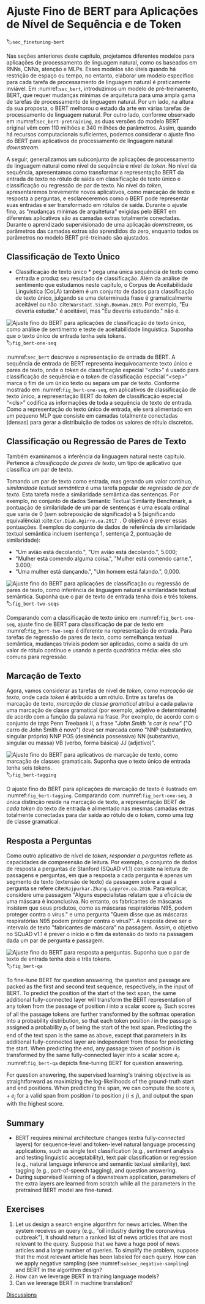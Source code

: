 # Ajuste Fino de BERT para Aplicações de Nível de Sequência e de Token
:label:`sec_finetuning-bert`

Nas seções anteriores deste capítulo, projetamos diferentes modelos para aplicações de processamento de linguagem natural, como os baseados em RNNs, CNNs, atenção e MLPs.
Esses modelos são úteis quando há restrição de espaço ou tempo,
no entanto, elaborar um modelo específico para cada tarefa de processamento de linguagem natural é praticamente inviável.
Em :numref:`sec_bert`, introduzimos um modelo de pré-treinamento, BERT, que requer mudanças mínimas de arquitetura para uma ampla gama de tarefas de processamento de linguagem natural.
Por um lado, na altura da sua proposta, o BERT melhorou o estado da arte em várias tarefas de processamento de linguagem natural.
Por outro lado, conforme observado em :numref:`sec_bert-pretraining`, as duas versões do modelo BERT original vêm com 110 milhões e 340 milhões de parâmetros.
Assim, quando há recursos computacionais suficientes, podemos considerar o ajuste fino do BERT para aplicativos de processamento de linguagem natural *downstream*.

A seguir, generalizamos um subconjunto de aplicações de processamento de linguagem natural como nível de sequência e nível de *token*.
No nível da sequência, apresentamos como transformar a representação BERT da entrada de texto no rótulo de saída em classificação de texto único e classificação ou regressão de par de texto.
No nível do *token*, apresentaremos brevemente novos aplicativos, como marcação de texto e resposta a perguntas, e esclareceremos como o BERT pode representar suas entradas e ser transformado em rótulos de saída.
Durante o ajuste fino, as "mudanças mínimas de arquitetura" exigidas pelo BERT em diferentes aplicativos são as camadas extras totalmente conectadas.
Durante o aprendizado supervisionado de uma aplicação *downstream*, os parâmetros das camadas extras são aprendidos do zero, enquanto todos os parâmetros no modelo BERT pré-treinado são ajustados.


## Classificação de Texto Único

* Classificação de texto único * pega uma única sequência de texto como entrada e produz seu resultado de classificação.
Além da análise de sentimento que estudamos neste capítulo,
o Corpus de Aceitabilidade Linguística (CoLA)
também é um conjunto de dados para classificação de texto único,
julgando se uma determinada frase é gramaticalmente aceitável ou não :cite:`Warstadt.Singh.Bowman.2019`.
Por exemplo, "Eu deveria estudar." é aceitável, mas "Eu deveria estudando." não é.

![Ajuste fino do BERT para aplicações de classificação de texto único, como análise de sentimento e teste de aceitabilidade linguística. Suponha que o texto único de entrada tenha seis *tokens*.](../img/bert-one-seq.svg)
:label:`fig_bert-one-seq`

:numref:`sec_bert` descreve a representação de entrada de BERT.
A sequência de entrada de BERT representa inequivocamente texto único e pares de texto, onde o *token* de classificação especial “&lt;cls&gt;” é usado para classificação de sequência e o *token* de classificação especial “&lt;sep&gt;” marca o fim de um único texto ou separa um par de texto.
Conforme mostrado em :numref:`fig_bert-one-seq`, em aplicativos de classificação de texto único, a representação BERT do *token* de classificação especial “&lt;cls&gt;” codifica as informações de toda a sequência de texto de entrada.
Como a representação do texto único de entrada, ele será alimentado em um pequeno MLP que consiste em camadas totalmente conectadas (densas) para gerar a distribuição de todos os valores de rótulo discretos.


## Classificação ou Regressão de Pares de Texto


Também examinamos a inferência da linguagem natural neste capítulo.
Pertence à *classificação de pares de texto*, um tipo de aplicativo que classifica um par de texto.

Tomando um par de texto como entrada, mas gerando um valor contínuo, *similaridade textual semântica* é uma tarefa popular de *regressão de par de texto*.
Esta tarefa mede a similaridade semântica das sentenças.
Por exemplo, no conjunto de dados Semantic Textual Similarity Benchmark, a pontuação de similaridade de um par de sentenças é uma escala ordinal que varia de 0 (sem sobreposição de significado) a 5 (significando equivalência) :cite:`Cer.Diab.Agirre.ea.2017 `.
O objetivo é prever essas pontuações.
Exemplos do conjunto de dados de referência de similaridade textual semântica incluem (sentença 1, sentença 2, pontuação de similaridade):

* "Um avião está decolando.", "Um avião está decolando.", 5.000;
* "Mulher está comendo alguma coisa.", "Mulher está comendo carne.", 3.000;
* "Uma mulher está dançando.", "Um homem está falando.", 0,000.

![Ajuste fino do BERT para aplicações de classificação ou regressão de pares de texto, como inferência de linguagem natural e similaridade textual semântica. Suponha que o par de texto de entrada tenha dois e três *tokens*.](../img/bert-two-seqs.svg)
:label:`fig_bert-two-seqs`

Comparando com a classificação de texto único em :numref:`fig_bert-one-seq`,
ajuste fino de BERT para classificação de par de texto em :numref:`fig_bert-two-seqs`
é diferente na representação de entrada.
Para tarefas de regressão de pares de texto, como semelhança textual semântica,
mudanças triviais podem ser aplicadas, como a saída de um valor de rótulo contínuo
e usando a perda quadrática média: eles são comuns para regressão.


## Marcação de Texto

Agora, vamos considerar as tarefas de nível de *token*, como *marcação de texto*,
onde cada *token* é atribuído a um rótulo.
Entre as tarefas de marcação de texto, *marcação de classe gramatical* atribui a cada palavra uma marcação de classe gramatical (por exemplo, adjetivo e determinante) de acordo com a função da palavra na frase.
Por exemplo, de acordo com o conjunto de *tags* Penn Treebank II, a frase "*John Smith 's car is new*" ("O carro de John Smith é novo") deve ser marcada como
"NNP (substantivo, singular próprio) NNP POS (desinência possessiva) NN (substantivo, singular ou massa) VB (verbo, forma básica) JJ (adjetivo)".

![Ajuste fino do BERT para aplicativos de marcação de texto, como marcação de classes gramaticais. Suponha que o texto único de entrada tenha seis *tokens*.](../img/bert-tagging.svg)
:label:`fig_bert-tagging`

O ajuste fino do BERT para aplicações de marcação de texto é ilustrado em :numref:`fig_bert-tagging`.
Comparando com :numref:`fig_bert-one-seq`, a única distinção reside na marcação de texto, a representação BERT de *cada token* do texto de entrada é alimentado nas mesmas camadas extras totalmente conectadas para dar saída ao rótulo de o *token*, como uma *tag* de classe gramatical.



## Resposta a Perguntas

Como outro aplicativo de nível de *token*, *responder a perguntas* reflete as capacidades de compreensão de leitura.
Por exemplo, o conjunto de dados de resposta a perguntas de Stanford (SQuAD v1.1) consiste na leitura de passagens e perguntas, em que a resposta a cada pergunta é apenas um segmento de texto (extensão de texto) da passagem sobre a qual a pergunta se refere cite:`Rajpurkar.Zhang.Lopyrev.ea.2016`.
Para explicar, considere uma passagem "Alguns especialistas relatam que a eficácia de uma máscara é inconclusiva. No entanto, os fabricantes de máscaras insistem que seus produtos, como as máscaras respiratórias N95, podem proteger contra o vírus." e uma pergunta "Quem disse que as máscaras respiratórias N95 podem proteger contra o vírus?". A resposta deve ser o intervalo de texto "fabricantes de máscara" na passagem. Assim, o objetivo no SQuAD v1.1 é prever o início e o fim da extensão do texto na passagem dada um par de pergunta e passagem.

![Ajuste fino do BERT para resposta a perguntas. Suponha que o par de texto de entrada tenha dois e três *tokens*.](../img/bert-qa.svg)
:label:`fig_bert-qa`

To fine-tune BERT for question answering,
the question and passage are packed as
the first and second text sequence, respectively,
in the input of BERT.
To predict the position of the start of the text span,
the same additional fully-connected layer will transform
the BERT representation of any token from the passage of position $i$
into a scalar score $s_i$.
Such scores of all the passage tokens
are further transformed by the softmax operation
into a probability distribution,
so that each token position $i$ in the passage is assigned
a probability $p_i$ of being the start of the text span.
Predicting the end of the text span
is the same as above, except that
parameters in its additional fully-connected layer
are independent from those for predicting the start.
When predicting the end,
any passage token of position $i$
is transformed by the same fully-connected layer
into a scalar score $e_i$.
:numref:`fig_bert-qa`
depicts fine-tuning BERT for question answering.

For question answering,
the supervised learning's training objective is as straightforward as
maximizing the log-likelihoods of the ground-truth start and end positions.
When predicting the span,
we can compute the score $s_i + e_j$ for a valid span
from position $i$ to position $j$ ($i \leq j$),
and output the span with the highest score.


## Summary

* BERT requires minimal architecture changes (extra fully-connected layers) for sequence-level and token-level natural language processing applications, such as single text classification (e.g., sentiment analysis and testing linguistic acceptability), text pair classification or regression (e.g., natural language inference and semantic textual similarity), text tagging (e.g., part-of-speech tagging), and question answering.
* During supervised learning of a downstream application, parameters of the extra layers are learned from scratch while all the parameters in the pretrained BERT model are fine-tuned.



## Exercises

1. Let us design a search engine algorithm for news articles. When the system receives an query (e.g., "oil industry during the coronavirus outbreak"), it should return a ranked list of news articles that are most relevant to the query. Suppose that we have a huge pool of news articles and a large number of queries. To simplify the problem, suppose that the most relevant article has been labeled for each query. How can we apply negative sampling (see :numref:`subsec_negative-sampling`) and BERT in the algorithm design?
1. How can we leverage BERT in training language models?
1. Can we leverage BERT in machine translation?

[Discussions](https://discuss.d2l.ai/t/396)
<!--stackedit_data:
eyJoaXN0b3J5IjpbNDM5NDg4Mjk1LDMxNDU3MTY2MywtMTgwMT
E5ODYyLC0zNzU5MTM4NjEsLTYzODIxOTczMV19
-->